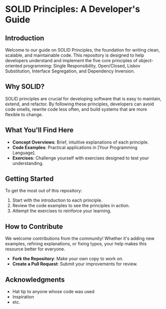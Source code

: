# SOLID Principles: A Developer's Guide

## Introduction

Welcome to our guide on SOLID Principles, the foundation for writing clean, scalable, and maintainable code. This repository is designed to help developers understand and implement the five core principles of object-oriented programming: Single Responsibility, Open/Closed, Liskov Substitution, Interface Segregation, and Dependency Inversion.

## Why SOLID?

SOLID principles are crucial for developing software that is easy to maintain, extend, and refactor. By following these principles, developers can avoid code smells, rewrite code less often, and build systems that are more flexible to change.

## What You'll Find Here

- **Concept Overviews**: Brief, intuitive explanations of each principle.
- **Code Examples**: Practical applications in [Your Programming Language].
- **Exercises**: Challenge yourself with exercises designed to test your understanding.

## Getting Started

To get the most out of this repository:

1. Start with the introduction to each principle.
2. Review the code examples to see the principles in action.
3. Attempt the exercises to reinforce your learning.

## How to Contribute

We welcome contributions from the community! Whether it's adding new examples, refining explanations, or fixing typos, your help makes this resource better for everyone.

- **Fork the Repository**: Make your own copy to work on.
- **Create a Pull Request**: Submit your improvements for review.


## Acknowledgments

- Hat tip to anyone whose code was used
- Inspiration
- etc.
